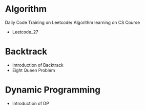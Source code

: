 # Algorithm
Daily Code Training on Leetcode/
Algorithm learning on CS Course

- Leetcode_27

# Backtrack

- Introduction of Backtrack
- Eight Queen Problem



# Dynamic Programming

- Introduction of DP
